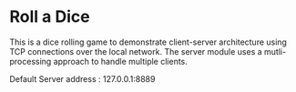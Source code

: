 # Roll a Dice

This is a dice rolling game to demonstrate client-server architecture using TCP connections over the local network.
The server module uses a mutli-processing approach to handle multiple clients.


Default Server address : 127.0.0.1:8889